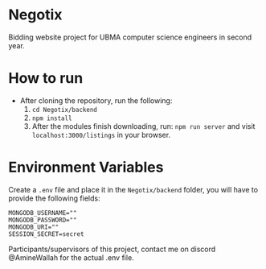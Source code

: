 # Negotix
Bidding website project for UBMA computer science engineers in second year.

# How to run
- After cloning the repository, run the following:
    1. ```cd Negotix/backend```
    2. ```npm install```
    3. After the modules finish downloading, run: ```npm run server``` and visit ```localhost:3000/listings``` in your browser.

# Environment Variables
Create a `.env` file and place it in the `Negotix/backend` folder, you will have to provide the following fields:
```
MONGODB_USERNAME=""
MONGODB_PASSWORD=""
MONGODB_URI=""
SESSION_SECRET=secret
```
Participants/supervisors of this project, contact me on discord @AmineWallah for the actual .env file.
